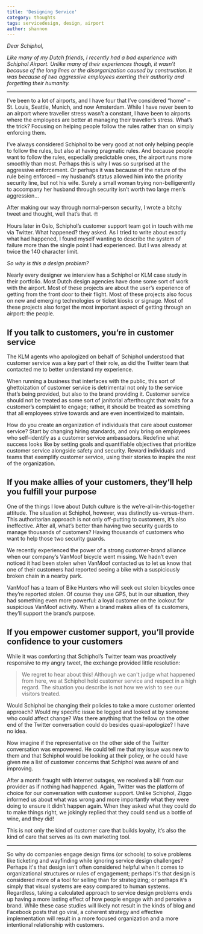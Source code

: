 ```yaml
---
title: 'Designing Service'
category: thoughts
tags: servicedesign, design, airport
author: shannon
---
```


_Dear Schiphol,_

_Like many of my Dutch friends, I recently had a bad experience with Schiphol Airport. Unlike many of their experiences though, it wasn’t because of the long lines or the disorganization caused by construction. It was because of two aggressive employees exerting their authority and forgetting their humanity._

---

I’ve been to a lot of airports, and I have four that I’ve considered “home” – St. Louis, Seattle, Munich, and now Amsterdam. While I have never been to an airport where traveller stress wasn’t a constant, I have been to airports where the employees are better at managing their traveller’s stress. What’s the trick? Focusing on helping people follow the rules rather than on simply enforcing them.

I’ve always considered Schiphol to be very good at not only helping people to follow the rules, but also at having pragmatic rules. And because people want to follow the rules, especially predictable ones, the airport runs more smoothly than most. Perhaps this is why I was so surprised at the aggressive enforcement. Or perhaps it was because of the nature of the rule being enforced – my husband’s status allowed him into the priority security line, but not his wife. Surely a small woman trying non-belligerently to accompany her husband through security isn’t worth two large men’s aggression…

After making our way through normal-person security, I wrote a bitchy tweet and thought, well that’s that. 🙄

Hours later in Oslo, Schiphol’s customer support team got in touch with me via Twitter. What happened? they asked. As I tried to write about exactly what had happened, I found myself wanting to describe the system of failure more than the single point I had experienced. But I was already at twice the 140 character limit.

_So why is this a design problem?_

Nearly every designer we interview has a Schiphol or KLM case study in their portfolio. Most Dutch design agencies have done some sort of work with the airport. Most of these projects are about the user’s experience of getting from the front door to their flight. Most of these projects also focus on new and emerging technologies or ticket kiosks or signage. Most of these projects also forget the most important aspect of getting through an airport: the people.

## If you talk to customers, you’re in customer service

The KLM agents who apologized on behalf of Schiphol understood that customer service was a key part of their role, as did the Twitter team that contacted me to better understand my experience.

When running a business that interfaces with the public, this sort of ghettoization of customer service is detrimental not only to the service that’s being provided, but also to the brand providing it. Customer service should not be treated as some sort of janitorial afterthought that waits for a customer’s complaint to engage; rather, it should be treated as something that all employees strive towards and are even incentivized to maintain.

How do you create an organization of individuals that care about customer service? Start by changing hiring standards, and only bring on employees who self-identify as a customer service ambassadors. Redefine what success looks like by setting goals and quantifiable objectives that prioritize customer service alongside safety and security. Reward individuals and teams that exemplify customer service, using their stories to inspire the rest of the organization.

## If you make allies of your customers, they’ll help you fulfill your purpose

One of the things I love about Dutch culture is the we’re-all-in-this-together attitude. The situation at Schiphol, however, was distinctly us-versus-them. This authoritarian approach is not only off-putting to customers, it’s also ineffective. After all, what’s better than having two security guards to manage thousands of customers? Having thousands of customers who want to help those two security guards.

We recently experienced the power of a strong customer-brand alliance when our company’s VanMoof bicycle went missing. We hadn’t even noticed it had been stolen when VanMoof contacted us to let us know that one of their customers had reported seeing a bike with a suspiciously broken chain in a nearby park.

VanMoof has a team of Bike Hunters who will seek out stolen bicycles once they’re reported stolen. Of course they use GPS, but in our situation, they had something even more powerful: a loyal customer on the lookout for suspicious VanMoof activity. When a brand makes allies of its customers, they’ll support the brand’s purpose.

## If you empower customer support, you’ll provide confidence to your customers

While it was comforting that Schiphol’s Twitter team was proactively responsive to my angry tweet, the exchange provided little resolution:

> We regret to hear about this! Although we can't judge what happened from here, we at Schiphol hold customer service and respect in a high regard. The situation you describe is not how we wish to see our visitors treated.

Would Schiphol be changing their policies to take a more customer oriented approach? Would my specific issue be logged and looked at by someone who could affect change? Was there anything that the fellow on the other end of the Twitter conversation could do besides quasi-apologize? I have no idea.

Now imagine if the representative on the other side of the Twitter conversation was empowered. He could tell me that my issue was new to them and that Schiphol would be looking at their policy, or he could have given me a list of customer concerns that Schiphol was aware of and improving.

After a month fraught with internet outages, we received a bill from our provider as if nothing had happened. Again, Twitter was the platform of choice for our conversation with customer support. Unlike Schiphol, Ziggo informed us about what was wrong and more importantly what they were doing to ensure it didn’t happen again. When they asked what they could do to make things right, we jokingly replied that they could send us a bottle of wine, and they did!

This is not only the kind of customer care that builds loyalty, it’s also the kind of care that serves as its own marketing tool.

---

So why do companies engage design firms (or schools) to solve problems like ticketing and wayfinding while ignoring service design challenges? Perhaps it's that design isn't often considered helpful when it comes to organizational structures or rules of engagement; perhaps it's that design is considered more of a tool for selling than for strategizing; or perhaps it's simply that visual systems are easy compared to human systems. Regardless, taking a calculated approach to service design problems ends up having a more lasting effect of how people engage with and perceive a brand. While these case studies will likely not result in the kinds of blog and Facebook posts that go viral, a coherent strategy and effective implementation will result in a more focused organization and a more intentional relationship with customers.
